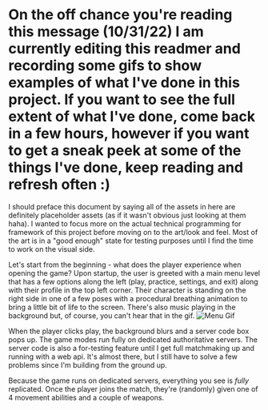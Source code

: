 # On the off chance you're reading this message (10/31/22) I am currently editing this readmer and recording some gifs to show examples of what I've done in this project. If you want to see the full extent of what I've done, come back in a few hours, however if you want to get a sneak peek at some of the things I've done, keep reading and refresh often :)


I should preface this document by saying all of the assets in here are definitely placeholder assets (as if it wasn't obvious just looking at them haha). I wanted to focus more on the actual technical programming for framework of this project before moving on to the art/look and feel. Most of the art is in a "good enough" state for testing purposes until I find the time to work on the visual side.

Let's start from the beginning - what does the player experience when opening the game?
Upon startup, the user is greeted with a main menu level that has a few options along the left (play, practice, settings, and exit) along with their profile in the top left corner. Their character is standing on the right side in one of a few poses with a procedural breathing animation to bring a little bit of life to the screen. There's also music playing in the background but, of course, you can't hear that in the gif.
![Menu Gif](https://github.com/WebG1itch/FPSPracticeSource/tree/main/Gifs/MainMenu.gif)

When the player clicks play, the background blurs and a server code box pops up. The game modes run fully on dedicated authoritative servers. The server code is also a for-testing feature until I get full matchmaking up and running with a web api. It's almost there, but I still have to solve a few problems since I'm building from the ground up.

Because the game runs on dedicated servers, everything you see is *fully* replicated. Once the player joins the match, they're (randomly) given one of 4 movement abilities and a couple of weapons.  
